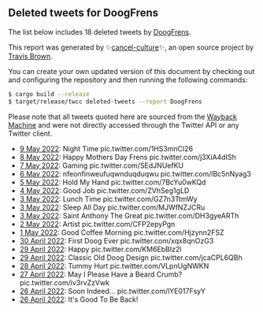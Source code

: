 ## Deleted tweets for DoogFrens

The list below includes 18 deleted tweets by
[DoogFrens](https://twitter.com/DoogFrens).



This report was generated by ✨[cancel-culture](https://github.com/travisbrown/cancel-culture)✨,
an open source project by [Travis Brown](https://twitter.com/travisbrown).

You can create your own updated version of this document by checking out and configuring the
repository and then running the following commands:

```bash
$ cargo build --release
$ target/release/twcc deleted-tweets --report DoogFrens
```

Please note that all tweets quoted here are sourced from the
[Wayback Machine](https://web.archive.org) and were not directly accessed through the Twitter API or
any Twitter client.

* [ 9 May 2022](https://web.archive.org/web/20220509150432/https://twitter.com/DoogFrens/status/1523680092085309440): Night Time pic.twitter.com/1HS3mnCl26 <!--1523680092085309440-->
* [ 8 May 2022](https://web.archive.org/web/20220508223204/https://twitter.com/DoogFrens/status/1523430362075987968): Happy Mothers Day Frens pic.twitter.com/j3XiA4dISh <!--1523430362075987968-->
* [ 7 May 2022](https://web.archive.org/web/20220507143913/https://twitter.com/DoogFrens/status/1522949044183568385): Gaming pic.twitter.com/SEdJNUefKU <!--1522949044183568385-->
* [ 6 May 2022](https://web.archive.org/web/20220506211108/https://twitter.com/DoogFrens/status/1522685222575239168): nfeonfinweufuqwnduqduqwu pic.twitter.com/lBc5nNyag3 <!--1522685222575239168-->
* [ 5 May 2022](https://web.archive.org/web/20220505144006/https://twitter.com/DoogFrens/status/1522224253130616833): Hold My Hand pic.twitter.com/7BcYu0wKQd <!--1522224253130616833-->
* [ 4 May 2022](https://web.archive.org/web/20220504152143/https://twitter.com/DoogFrens/status/1521872586241548288): Good Job pic.twitter.com/ZVhSeg1gLD <!--1521872586241548288-->
* [ 3 May 2022](https://web.archive.org/web/20220503220309/https://twitter.com/DoogFrens/status/1521611156518891521): Lunch Time pic.twitter.com/GZ7n3TtmWy <!--1521611156518891521-->
* [ 3 May 2022](https://web.archive.org/web/20220503162939/https://twitter.com/DoogFrens/status/1521526542039277568): Sleep All Day pic.twitter.com/MJWfNZJCRu <!--1521526542039277568-->
* [ 3 May 2022](https://web.archive.org/web/20220503045555/https://twitter.com/DoogFrens/status/1521352744904265728): Saint Anthony The Great pic.twitter.com/DH3gyeARTh <!--1521352744904265728-->
* [ 2 May 2022](https://web.archive.org/web/20220502181738/https://twitter.com/DoogFrens/status/1521191988267155456): Artist pic.twitter.com/CFP2epyPgn <!--1521191988267155456-->
* [ 1 May 2022](https://web.archive.org/web/20220501163744/https://twitter.com/DoogFrens/status/1520803723366207490): Good Coffee Morning pic.twitter.com/Hjzynn2FSZ <!--1520803723366207490-->
* [30 April 2022](https://web.archive.org/web/20220430152155/https://twitter.com/DoogFrens/status/1520419169094627328): First Doog Ever pic.twitter.com/xqx8qnOzG3 <!--1520419169094627328-->
* [29 April 2022](https://web.archive.org/web/20220429135520/https://twitter.com/DoogFrens/status/1520038904828551168): Happy pic.twitter.com/KM6EbBIz2l <!--1520038904828551168-->
* [29 April 2022](https://web.archive.org/web/20220429004304/https://twitter.com/DoogFrens/status/1519839593247363072): Classic Old Doog Design pic.twitter.com/jcaCPL6QBh <!--1519839593247363072-->
* [28 April 2022](https://web.archive.org/web/20220428204351/https://twitter.com/DoogFrens/status/1519779201418555394): Tummy Hurt pic.twitter.com/VLpnUgNWKN <!--1519779201418555394-->
* [27 April 2022](https://web.archive.org/web/20220427133841/https://twitter.com/DoogFrens/status/1519309818577580032): May I Please Have a Beard Crumb? pic.twitter.com/iv3rvZzVwk <!--1519309818577580032-->
* [26 April 2022](https://web.archive.org/web/20220426041223/https://twitter.com/DoogFrens/status/1518805102018015234): Soon Indeed... pic.twitter.com/lYE017FsyY <!--1518805102018015234-->
* [26 April 2022](https://web.archive.org/web/20220426031115/https://twitter.com/DoogFrens/status/1518789612847517697): It's Good To Be Back! <!--1518789612847517697-->

